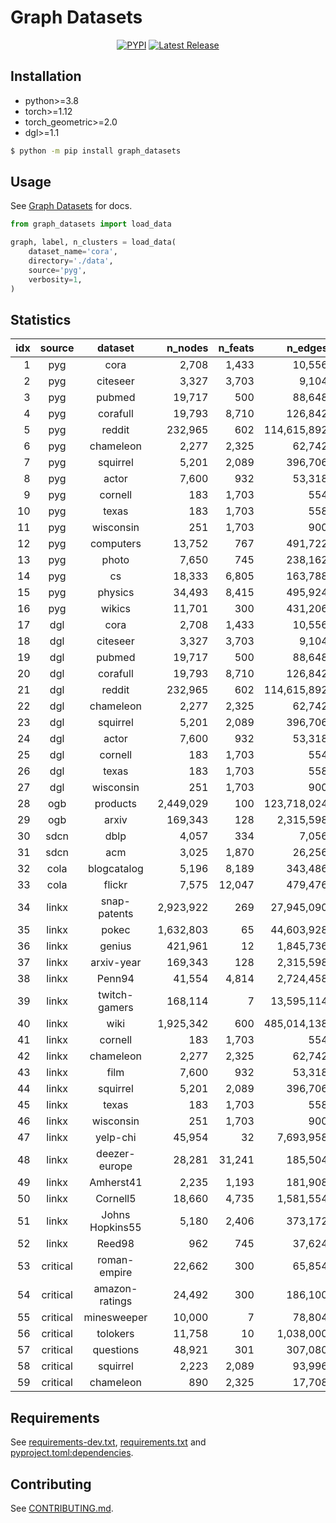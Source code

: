 # Graph Datasets

<div align="center">

[![PYPI](https://img.shields.io/pypi/v/graph_datasets?style=flat)](https://pypi.org/project/graph-datasets/)  [![Latest Release](https://img.shields.io/github/v/tag/galogm/graph_datasets)](https://github.com/galogm/graph_datasets/tags)

</div>

## Installation

- python>=3.8
- torch>=1.12
- torch_geometric>=2.0
- dgl>=1.1

```bash
$ python -m pip install graph_datasets
```

## Usage
See [Graph Datasets](https://galogm.github.io/graph_datasets_docs) for docs.

```python
from graph_datasets import load_data

graph, label, n_clusters = load_data(
    dataset_name='cora',
    directory='./data',
    source='pyg',
    verbosity=1,
)
```

<!-- - DEV

```bash
# install cuda 11.3 if necessary
$ sudo bash scripts/cuda.sh
# see installation logs in logs/install.log
$ nohup bash scripts/install-dev.sh && bash scripts/install.sh > logs/install-dev.log &
```

- PROD

```bash
# see installation logs in logs/install.log
$ nohup bash scripts/install.sh > logs/install.log &
``` -->

<!-- Statistics begins -->
## Statistics
|   idx |  source  |     dataset     |   n_nodes |   n_feats |     n_edges |   n_clusters |
|------:|:--------:|:---------------:|----------:|----------:|------------:|-------------:|
|     1 |   pyg    |      cora       |     2,708 |     1,433 |      10,556 |            7 |
|     2 |   pyg    |    citeseer     |     3,327 |     3,703 |       9,104 |            6 |
|     3 |   pyg    |     pubmed      |    19,717 |       500 |      88,648 |            3 |
|     4 |   pyg    |    corafull     |    19,793 |     8,710 |     126,842 |           70 |
|     5 |   pyg    |     reddit      |   232,965 |       602 | 114,615,892 |           41 |
|     6 |   pyg    |    chameleon    |     2,277 |     2,325 |      62,742 |            5 |
|     7 |   pyg    |    squirrel     |     5,201 |     2,089 |     396,706 |            5 |
|     8 |   pyg    |      actor      |     7,600 |       932 |      53,318 |            5 |
|     9 |   pyg    |     cornell     |       183 |     1,703 |         554 |            5 |
|    10 |   pyg    |      texas      |       183 |     1,703 |         558 |            5 |
|    11 |   pyg    |    wisconsin    |       251 |     1,703 |         900 |            5 |
|    12 |   pyg    |    computers    |    13,752 |       767 |     491,722 |           10 |
|    13 |   pyg    |      photo      |     7,650 |       745 |     238,162 |            8 |
|    14 |   pyg    |       cs        |    18,333 |     6,805 |     163,788 |           15 |
|    15 |   pyg    |     physics     |    34,493 |     8,415 |     495,924 |            5 |
|    16 |   pyg    |     wikics      |    11,701 |       300 |     431,206 |           10 |
|    17 |   dgl    |      cora       |     2,708 |     1,433 |      10,556 |            7 |
|    18 |   dgl    |    citeseer     |     3,327 |     3,703 |       9,104 |            6 |
|    19 |   dgl    |     pubmed      |    19,717 |       500 |      88,648 |            3 |
|    20 |   dgl    |    corafull     |    19,793 |     8,710 |     126,842 |           70 |
|    21 |   dgl    |     reddit      |   232,965 |       602 | 114,615,892 |           41 |
|    22 |   dgl    |    chameleon    |     2,277 |     2,325 |      62,742 |            5 |
|    23 |   dgl    |    squirrel     |     5,201 |     2,089 |     396,706 |            5 |
|    24 |   dgl    |      actor      |     7,600 |       932 |      53,318 |            5 |
|    25 |   dgl    |     cornell     |       183 |     1,703 |         554 |            5 |
|    26 |   dgl    |      texas      |       183 |     1,703 |         558 |            5 |
|    27 |   dgl    |    wisconsin    |       251 |     1,703 |         900 |            5 |
|    28 |   ogb    |    products     | 2,449,029 |       100 | 123,718,024 |           47 |
|    29 |   ogb    |      arxiv      |   169,343 |       128 |   2,315,598 |           40 |
|    30 |   sdcn   |      dblp       |     4,057 |       334 |       7,056 |            4 |
|    31 |   sdcn   |       acm       |     3,025 |     1,870 |      26,256 |            3 |
|    32 |   cola   |   blogcatalog   |     5,196 |     8,189 |     343,486 |            6 |
|    33 |   cola   |     flickr      |     7,575 |    12,047 |     479,476 |            9 |
|    34 |  linkx   |  snap-patents   | 2,923,922 |       269 |  27,945,090 |            5 |
|    35 |  linkx   |      pokec      | 1,632,803 |        65 |  44,603,928 |            3 |
|    36 |  linkx   |     genius      |   421,961 |        12 |   1,845,736 |            2 |
|    37 |  linkx   |   arxiv-year    |   169,343 |       128 |   2,315,598 |            5 |
|    38 |  linkx   |     Penn94      |    41,554 |     4,814 |   2,724,458 |            3 |
|    39 |  linkx   |  twitch-gamers  |   168,114 |         7 |  13,595,114 |            2 |
|    40 |  linkx   |      wiki       | 1,925,342 |       600 | 485,014,138 |            6 |
|    41 |  linkx   |     cornell     |       183 |     1,703 |         554 |            5 |
|    42 |  linkx   |    chameleon    |     2,277 |     2,325 |      62,742 |            5 |
|    43 |  linkx   |      film       |     7,600 |       932 |      53,318 |            5 |
|    44 |  linkx   |    squirrel     |     5,201 |     2,089 |     396,706 |            5 |
|    45 |  linkx   |      texas      |       183 |     1,703 |         558 |            5 |
|    46 |  linkx   |    wisconsin    |       251 |     1,703 |         900 |            5 |
|    47 |  linkx   |    yelp-chi     |    45,954 |        32 |   7,693,958 |            2 |
|    48 |  linkx   |  deezer-europe  |    28,281 |    31,241 |     185,504 |            2 |
|    49 |  linkx   |    Amherst41    |     2,235 |     1,193 |     181,908 |            3 |
|    50 |  linkx   |    Cornell5     |    18,660 |     4,735 |   1,581,554 |            3 |
|    51 |  linkx   | Johns Hopkins55 |     5,180 |     2,406 |     373,172 |            3 |
|    52 |  linkx   |     Reed98      |       962 |       745 |      37,624 |            3 |
|    53 | critical |  roman-empire   |    22,662 |       300 |      65,854 |           18 |
|    54 | critical | amazon-ratings  |    24,492 |       300 |     186,100 |            5 |
|    55 | critical |   minesweeper   |    10,000 |         7 |      78,804 |            2 |
|    56 | critical |    tolokers     |    11,758 |        10 |   1,038,000 |            2 |
|    57 | critical |    questions    |    48,921 |       301 |     307,080 |            2 |
|    58 | critical |    squirrel     |     2,223 |     2,089 |      93,996 |            5 |
|    59 | critical |    chameleon    |       890 |     2,325 |      17,708 |            5 |
<!-- Statistics ends -->

## Requirements

See [requirements-dev.txt](./requirements-dev.txt), [requirements.txt](./requirements.txt) and [pyproject.toml:dependencies](./pyproject.toml).

## Contributing

See [CONTRIBUTING.md](./CONTRIBUTING.md).
